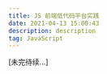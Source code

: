 ```yaml
---
title: JS 前端低代码平台实践
date: 2021-04-13 15:00:43
description: description
tag: JavaScript
---
```
















































[未完待续...]